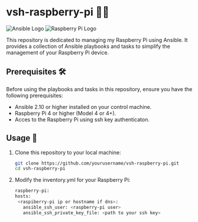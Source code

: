 # vsh-raspberry-pi  🍓🔧

![Ansible Logo](https://img.shields.io/badge/Ansible-2.10%2B-blue?style=for-the-badge)
![Raspberry Pi Logo](https://img.shields.io/badge/Raspberry%20Pi-4%20%7C%204%20%2B-ff4141?style=for-the-badge)


This repository is dedicated to managing my Raspberry Pi using Ansible. 
It provides a collection of Ansible playbooks and tasks to simplify the management of your Raspberry Pi device.

## Prerequisites 🛠️

Before using the playbooks and tasks in this repository, ensure you have the following prerequisites:

- Ansible 2.10 or higher installed on your control machine.
- Raspberry Pi 4 or higher (Model 4 or 4+).
- Acces to the Raspberry Pi using ssh key authenticaton.

## Usage 🚀

1. Clone this repository to your local machine:

   ```bash
   git clone https://github.com/yourusername/vsh-raspberry-pi.git
   cd vsh-raspberry-pi

2. Modify the inventory.yml for your Raspberry Pi:

     ```bash
   raspberry-pi:
     hosts:
      <raspiberry-pi ip or hostname if dns>:
        ansible_ssh_user: <raspberry-pi user>
        ansible_ssh_private_key_file: <path to your ssh key>
